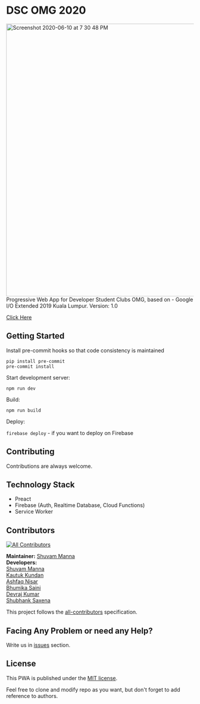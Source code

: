 # DSC OMG 2020

<img width="733" alt="Screenshot 2020-06-10 at 7 30 48 PM" src="https://user-images.githubusercontent.com/15321738/86471022-2db89800-bd5a-11ea-9277-bb0be61a9e9c.png">
Progressive Web App for Developer Student Clubs OMG, based on - Google I/O Extended 2019 Kuala Lumpur.
Version: 1.0

[Click Here](https://dscomg.netlify.app/)

## Getting Started

Install pre-commit hooks so that code consistency is maintained
```
pip install pre-commit
pre-commit install
```

Start development server:

`npm run dev`

Build:

`npm run build`

Deploy:

`firebase deploy` - if you want to deploy on Firebase

## Contributing

Contributions are always welcome.

## Technology Stack

* Preact
* Firebase (Auth, Realtime Database, Cloud Functions)
* Service Worker

## Contributors

<!-- ALL-CONTRIBUTORS-BADGE:START - Do not remove or modify this section -->
[![All Contributors](https://img.shields.io/badge/all_contributors-6-orange.svg?style=flat-square)](#contributors-)
<!-- ALL-CONTRIBUTORS-BADGE:END -->

<b>Maintainer:</b> [Shuvam Manna](https://github.com/geekboysupreme) <br>
<b>Developers:</b><br>
[Shuvam Manna](https://github.com/geekboysupreme) <br>
[Kautuk Kundan](https://github.com/kautukkundan) <br>
[Ashfaq Nisar](https://github.com/ashfaqnisar) <br>
[Bhumika Saini](https://github.com/Bhumikasaini) <br>
[Devraj Kumar](https://github.com/devraj-kumar) <br>
[Shubhank Saxena](https://github.com/shubhank-saxena) <br>


This project follows the [all-contributors](https://github.com/all-contributors/all-contributors) specification.

## Facing Any Problem or need any Help?

Write us in [issues](https://github.com/issues) section.<br>


## License

This PWA is published under the [MIT license](/LICENSE.md).

Feel free to clone and modify repo as you want, but don't forget to add reference to authors.

